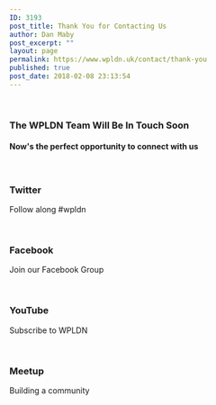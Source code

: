 ```yaml
---
ID: 3193
post_title: Thank You for Contacting Us
author: Dan Maby
post_excerpt: ""
layout: page
permalink: https://www.wpldn.uk/contact/thank-you
published: true
post_date: 2018-02-08 23:13:54
---
```

&nbsp;
<h3>The WPLDN Team Will Be In Touch Soon</h3>
<h4>Now's the perfect opportunity to connect with us</h4>
&nbsp;
<h3>Twitter</h3>
Follow along #wpldn

&nbsp;
<h3>Facebook</h3>
Join our Facebook Group

&nbsp;
<h3>YouTube</h3>
Subscribe to WPLDN

&nbsp;
<h3>Meetup</h3>
Building a community